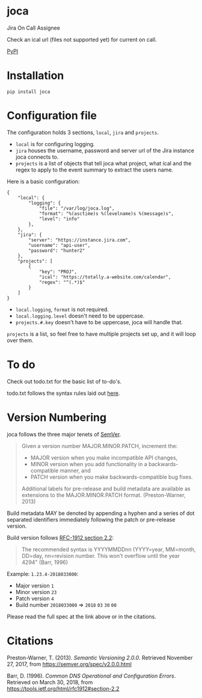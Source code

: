 # joca
Jira On Call Assignee

Check an ical url (files not supported yet) for current on call.

[PyPI](https://pypi.org/project/joca/)

# Installation

```
pip install joca
```

# Configuration file

The configuration holds 3 sections, `local`, `jira` and `projects`.

- `local` is for configuring logging.
- `jira` houses the username, password and server url of the Jira instance joca connects to.
- `projects` is a list of objects that tell joca what project, what ical and the regex to apply to the event summary to extract the users name.

Here is a basic configuration:

```
{
    "local": {
        "logging": {
            "file": "/var/log/joca.log",
            "format": "%(asctime)s %(levelname)s %(message)s",
            "level": "info"
        },
    },
    "jira": {
        "server": "https://instance.jira.com",
        "username": "api-user",
        "password": "hunter2"
    },
    "projects": [
        {
            "key": "PROJ",
            "ical": "https://totally.a-website.com/calendar",
            "regex": "^(.*)$"
        }
    ]
}
```

- `local.logging`, `format` is not required.
- `local.logging.level` doesn't need to be uppercase.
- `projects.#.key` doesn't have to be uppercase, joca will handle that.

`projects` is a list, so feel free to have multiple projects set up, and it will loop over them.

# To do

Check out todo.txt for the basic list of to-do's.

todo.txt follows the syntax rules laid out [here](https://github.com/todotxt/todo.txt).

# Version Numbering

joca follows the three major tenets of [SemVer](https://semver.org/spec/v2.0.0.html).

> Given a version number MAJOR.MINOR.PATCH, increment the:
>
> - MAJOR version when you make incompatible API changes,
> - MINOR version when you add functionality in a backwards-compatible manner, and
> - PATCH version when you make backwards-compatible bug fixes.
>
> Additional labels for pre-release and build metadata are available as extensions to the MAJOR.MINOR.PATCH format. (Preston-Warner, 2013)

Build metadata MAY be denoted by appending a hyphen and a series of dot separated identifiers immediately following the patch or pre-release version.

Build version follows [RFC-1912 section 2.2](https://tools.ietf.org/html/rfc1912#section-2.2):

> The recommended syntax is YYYYMMDDnn
> (YYYY=year, MM=month, DD=day, nn=revision number.  This won't
> overflow until the year 4294" (Barr, 1996)

Example: `1.23.4-2018033000`:

- Major version `1`
- Minor version `23`
- Patch version `4`
- Build number `2018033000` => `2018` `03` `30` `00`

Please read the full spec at the link above or in the citations.

# Citations

Preston-Warner, T. (2013). _Semantic Versioning 2.0.0_. Retrieved November 27, 2017, from
    https://semver.org/spec/v2.0.0.html

Barr, D. (1996). _Common DNS Operational and Configuration Errors_. Retrieved on March 30, 2018,
    from https://tools.ietf.org/html/rfc1912#section-2.2
